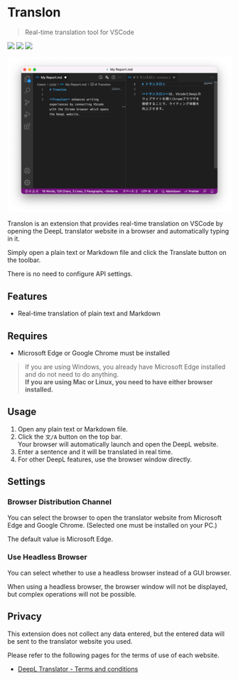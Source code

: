 # Translon

> Real-time translation tool for VSCode

![](https://vsmarketplacebadge.apphb.com/version/FusionDev.translon.svg) ![](https://vsmarketplacebadge.apphb.com/installs-short/FusionDev.translon.svg) ![](https://img.shields.io/github/license/fus1ondev/translon)

![screenshot](images/ss.png)

Translon is an extension that provides real-time translation on VSCode by opening the DeepL translator website in a browser and automatically typing in it.

Simply open a plain text or Markdown file and click the Translate button on the toolbar.

There is no need to configure API settings.

## Features

- Real-time translation of plain text and Markdown

## Requires

- Microsoft Edge or Google Chrome must be installed

> If you are using Windows, you already have Microsoft Edge installed and do not need to do anything.<br/>**If you are using Mac or Linux, you need to have either browser installed.**

## Usage

1. Open any plain text or Markdown file.
2. Click the `文/A` button on the top bar.<br/>Your browser will automatically launch and open the DeepL website.
3. Enter a sentence and it will be translated in real time.
4. For other DeepL features, use the browser window directly.

## Settings

### Browser Distribution Channel

You can select the browser to open the translator website from Microsoft Edge and Google Chrome. (Selected one must be installed on your PC.)

The default value is Microsoft Edge.

### Use Headless Browser

You can select whether to use a headless browser instead of a GUI browser.

When using a headless browser, the browser window will not be displayed, but complex operations will not be possible.

## Privacy

This extension does not collect any data entered, but the entered data will be sent to the translator website you used.

Please refer to the following pages for the terms of use of each website.

- [DeepL Translator - Terms and conditions](https://www.deepl.com/pro-license?tab=free)